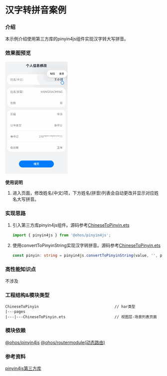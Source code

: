 # 汉字转拼音案例

### 介绍

本示例介绍使用第三方库的pinyin4js组件实现汉字转大写拼音。

### 效果图预览

<img src="../../product/entry/src/main/resources/base/media/Chinese_to_pinyin.gif" width="200">

**使用说明**

1. 进入页面，修改姓名(中文)项，下方姓名(拼音)列表会自动更改并显示对应姓名大写拼音。

### 实现思路

1. 引入第三方库pinyin4js组件。源码参考[ChineseToPinyin.ets](./src/main/ets/pages/ChineseToPinyin.ets)
    ```typescript
    import { pinyin4js } from '@ohos/pinyin4js';
    ```
2. 使用convertToPinyinString实现汉字转拼音。源码参考[ChineseToPinyin.ets](./src/main/ets/pages/ChineseToPinyin.ets)
    ```typescript
    const pinyin: string = pinyin4js.convertToPinyinString(value, '', pinyin4js.WITHOUT_TONE);
    ```

### 高性能知识点

不涉及

### 工程结构&模块类型
   ```
   ChineseToPinyin                                  // har类型
   |---pages
   |---|---ChineseToPinyin.ets                      // 视图层-场景列表页面
   ```

### 模块依赖

[@ohos/pinyin4js](https://ohpm.openharmony.cn/#/cn/detail/@ohos%2Fpinyin4js)
[@ohos/routermodule(动态路由)](../../feature/routermodule)

### 参考资料

[pinyin4js第三方库](https://ohpm.openharmony.cn/#/cn/detail/@ohos%2Fpinyin4js)